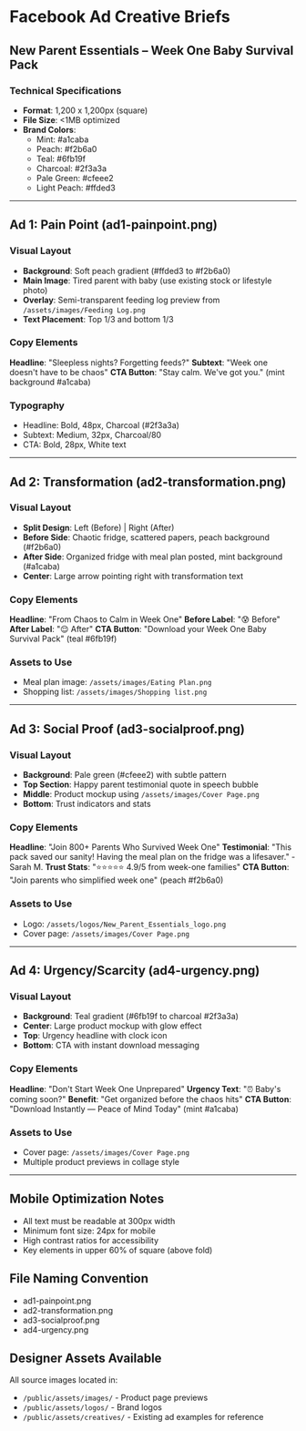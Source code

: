 # Facebook Ad Creative Briefs
## New Parent Essentials – Week One Baby Survival Pack

### Technical Specifications
- **Format**: 1,200 x 1,200px (square)
- **File Size**: <1MB optimized
- **Brand Colors**:
  - Mint: #a1caba
  - Peach: #f2b6a0
  - Teal: #6fb19f
  - Charcoal: #2f3a3a
  - Pale Green: #cfeee2
  - Light Peach: #ffded3

---

## Ad 1: Pain Point (ad1-painpoint.png)

### Visual Layout
- **Background**: Soft peach gradient (#ffded3 to #f2b6a0)
- **Main Image**: Tired parent with baby (use existing stock or lifestyle photo)
- **Overlay**: Semi-transparent feeding log preview from `/assets/images/Feeding Log.png`
- **Text Placement**: Top 1/3 and bottom 1/3

### Copy Elements
**Headline**: "Sleepless nights? Forgetting feeds?"
**Subtext**: "Week one doesn't have to be chaos"
**CTA Button**: "Stay calm. We've got you." (mint background #a1caba)

### Typography
- Headline: Bold, 48px, Charcoal (#2f3a3a)
- Subtext: Medium, 32px, Charcoal/80
- CTA: Bold, 28px, White text

---

## Ad 2: Transformation (ad2-transformation.png)

### Visual Layout
- **Split Design**: Left (Before) | Right (After)
- **Before Side**: Chaotic fridge, scattered papers, peach background (#f2b6a0)
- **After Side**: Organized fridge with meal plan posted, mint background (#a1caba)
- **Center**: Large arrow pointing right with transformation text

### Copy Elements
**Headline**: "From Chaos to Calm in Week One"
**Before Label**: "😰 Before"
**After Label**: "😌 After"
**CTA Button**: "Download your Week One Baby Survival Pack" (teal #6fb19f)

### Assets to Use
- Meal plan image: `/assets/images/Eating Plan.png`
- Shopping list: `/assets/images/Shopping list.png`

---

## Ad 3: Social Proof (ad3-socialproof.png)

### Visual Layout
- **Background**: Pale green (#cfeee2) with subtle pattern
- **Top Section**: Happy parent testimonial quote in speech bubble
- **Middle**: Product mockup using `/assets/images/Cover Page.png`
- **Bottom**: Trust indicators and stats

### Copy Elements
**Headline**: "Join 800+ Parents Who Survived Week One"
**Testimonial**: "This pack saved our sanity! Having the meal plan on the fridge was a lifesaver." - Sarah M.
**Trust Stats**: "⭐⭐⭐⭐⭐ 4.9/5 from week-one families"
**CTA Button**: "Join parents who simplified week one" (peach #f2b6a0)

### Assets to Use
- Logo: `/assets/logos/New_Parent_Essentials_logo.png`
- Cover page: `/assets/images/Cover Page.png`

---

## Ad 4: Urgency/Scarcity (ad4-urgency.png)

### Visual Layout
- **Background**: Teal gradient (#6fb19f to charcoal #2f3a3a)
- **Center**: Large product mockup with glow effect
- **Top**: Urgency headline with clock icon
- **Bottom**: CTA with instant download messaging

### Copy Elements
**Headline**: "Don't Start Week One Unprepared"
**Urgency Text**: "⏰ Baby's coming soon?"
**Benefit**: "Get organized before the chaos hits"
**CTA Button**: "Download Instantly — Peace of Mind Today" (mint #a1caba)

### Assets to Use
- Cover page: `/assets/images/Cover Page.png`
- Multiple product previews in collage style

---

## Mobile Optimization Notes
- All text must be readable at 300px width
- Minimum font size: 24px for mobile
- High contrast ratios for accessibility
- Key elements in upper 60% of square (above fold)

## File Naming Convention
- ad1-painpoint.png
- ad2-transformation.png
- ad3-socialproof.png
- ad4-urgency.png

## Designer Assets Available
All source images located in:
- `/public/assets/images/` - Product page previews
- `/public/assets/logos/` - Brand logos
- `/public/assets/creatives/` - Existing ad examples for reference